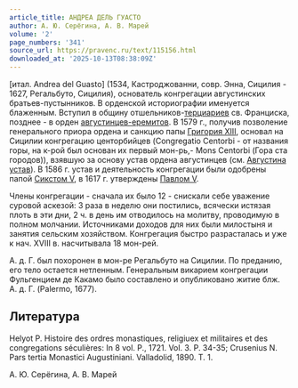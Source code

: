 ```yaml
---
article_title: АНДРЕА ДЕЛЬ ГУАСТО
author: А. Ю. Серёгина, А. В. Марей
volume: '2'
page_numbers: '341'
source_url: https://pravenc.ru/text/115156.html
downloaded_at: '2025-10-13T08:38:09Z'
---
```


[итал. Andrea del Guasto] (1534, Кастроджованни, совр. Энна, Сицилия - 1627, Регальбуто, Сицилия), основатель конгрегации августинских братьев-пустынников. В орденской историографии именуется блаженным. Вступил в общину отшельников-[терциариев](https://pravenc.ru/text/Терциарии.html) св. Франциска, позднее - в орден [августинцев-еремитов](https://pravenc.ru/text/АВГУСТИНЦЫ-ЕРЕМИТЫ.html). В 1579 г., получив позволение генерального приора ордена и санкцию папы [Григория XIII](<https://pravenc.ru/text/Григория XIII.html>), основал на Сицилии конгрегацию центорбийцев (Congregatio Centorbi - от названия горы, на к-рой был основан их первый мон-рь,- Mons Centorbi (Гора ста городов)), взявшую за основу устав ордена августинцев (см. [Августина устав](<https://pravenc.ru/text/Августина устав.html>)). В 1586 г. устав и деятельность конгрегации были одобрены папой [Сикстом V](<https://pravenc.ru/text/Сикст V.html>), в 1617 г. утверждены [Павлом V](<https://pravenc.ru/text/Павлом V.html>).

Члены конгрегации - сначала их было 12 - снискали себе уважение суровой аскезой: 3 раза в неделю они постились, всячески истязая плоть в эти дни, 2 ч. в день им отводилось на молитву, проводимую в полном молчании. Источниками доходов для них были милостыня и занятия сельским хозяйством. Конгрегация быстро разрасталась и уже к нач. XVIII в. насчитывала 18 мон-рей.

А. д. Г. был похоронен в мон-ре Регальбуто на Сицилии. По преданию, его тело остается нетленным. Генеральным викарием конгрегации Фульгенцием де Какамо было составлено и опубликовано житие блж. А. д. Г. (Palermo, 1677).

## Литература

Helyot P. Histoire des ordres monastiques, religiuex et militaires et des congregations séculières: In 8 vol. P., 1721. Vol. 3. P. 34-35; Crusenius N. Pars tertia Monastici Augustiniani. Valladolid, 1890. T. 1.

А. Ю. Серёгина,  А. В. Марей
